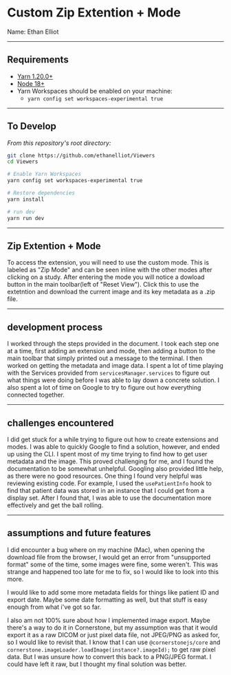 # Custom Zip Extention + Mode

Name: Ethan Elliot

---
## Requirements

- [Yarn 1.20.0+](https://yarnpkg.com/en/docs/install)
- [Node 18+](https://nodejs.org/en/)
- Yarn Workspaces should be enabled on your machine:
  - `yarn config set workspaces-experimental true`

---
## To Develop

_From this repository's root directory:_


```bash
git clone https://github.com/ethanelliot/Viewers
cd Viewers

# Enable Yarn Workspaces
yarn config set workspaces-experimental true

# Restore dependencies
yarn install

# run dev
yarn run dev
```

---
## Zip Extention + Mode
To access the extension, you will need to use the custom mode. This is labeled as "Zip Mode" and can be seen inline with the other modes after clicking on a study.
After entering the mode you will notice a dowload button in the main toolbar(left of "Reset View"). Click this to use the extetntion and download the current image and its key metadata as a .zip file.

---

## development process
I worked through the steps provided in the document. I took each step one at a time, first adding an extension and mode, then adding a button to the main toolbar that simply printed out a message to the terminal. I then worked on getting the metadata and image data. I spent a lot of time playing with the Services provided from `servicesManager.services` to figure out what things were doing before I was able to lay down a concrete solution. I also spent a lot of time on Google to try to figure out how everything connected together.

---
##  challenges encountered

I did get stuck for a while trying to figure out how to create extensions and modes. I was able to quickly Google to find a solution, however, and ended up using the CLI.
I spent most of my time trying to find how to get user metadata and the image. This proved challenging for me, and I found the documentation to be somewhat unhelpful. Googling also provided little help, as there were no good resources. One thing I found very helpful was reviewing existing code. For example, I used the `usePatientInfo` hook to find that patient data was stored in an instance that I could get from a display set. After I found that, I was able to use the documentation more effectively and get the ball rolling.

---

##  assumptions and future features

I did encounter a bug where on my machine (Mac), when opening the download file from the browser, I would get an error from "unsupported format" some of the time, some images were fine, some weren't. This was strange and happened too late for me to fix, so I would like to look into this more.

I would like to add some more metadata fields for things like patient ID and export date. Maybe some date formatting as well, but that stuff is easy enough from what i've got so far.

I also am not 100% sure about how I implemented image export. Maybe there's a way to do it in Cornerstone, but my assumption was that it would export it as a raw DICOM or just pixel data file, not JPEG/PNG as asked for, so I would like to revisit that. I know that I can use `@cornerstonejs/core` and `cornerstone.imageLoader.loadImage(instance?.imageId);` to get raw pixel data. But I was unsure how to convert this back to a PNG/JPEG format. I could have left it raw, but I thought my final solution was better.
